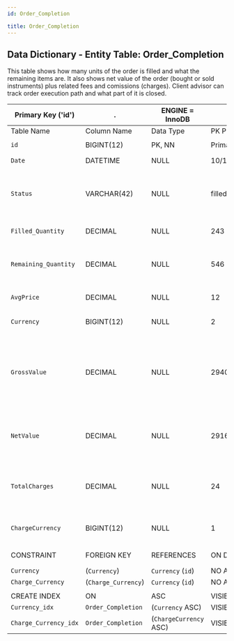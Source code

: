 ```yaml
---
id: Order_Completion

title: Order_Completion
---
```


## Data Dictionary - Entity Table: Order_Completion

This table shows how many units of the order is filled and what the remaining items are.
 It also shows net value of the order (bought or sold instruments) plus related fees and comissions (charges). 
 Client advisor can track order execution path and what part of it is closed.


| Primary Key ('id')|.|ENGINE = InnoDB|.|.|
|---|---|---|---|---|
|Table Name |Column Name|Data Type|PK Primary Key, NN-Not Null, Null|Example|Comments|
||
|`id`|BIGINT(12)|PK, NN|PrimaryKey-ID, Not Null (auto creates)|
|`Date`|DATETIME|NULL|10/10/2020  12:30:00 PM|Date Time Completed|
|`Status`|VARCHAR(42)|NULL|filled;working;cancelled;rejected;completed;expired|Order status. NOT same status as in table Order|
|`Filled_Quantity`|DECIMAL|NULL|243|Filled quantity of the order|
|`Remaining_Quantity`|DECIMAL|NULL|546|Remaining unfilled quantity of the order|
|`AvgPrice`|DECIMAL|NULL|12|Average execution price|
|`Currency`|BIGINT(12)|NULL|2|Order currency|
|`GrossValue`|DECIMAL|NULL|2940|Total value of the order: sum of order itself (net) plus charges (fees and comissions)|
|`NetValue`|DECIMAL|NULL|2916|Net value of the order (without fees and comissions)|
|`TotalCharges`|DECIMAL|NULL|24|Total sum of execution and other fees and comissions|
|`ChargeCurrency`|BIGINT(12)|NULL|1|Fees and comissions currency|
||
|CONSTRAINT|FOREIGN KEY|REFERENCES|ON DELETE|ON UPDATE|
|`Currency`|(`Currency`)|`Currency` (`id`)| NO ACTION|NO ACTION|
|`Charge_Currency`|(`Charge_Currency`)|`Currency` (`id`)| NO ACTION|NO ACTION|
||
|CREATE INDEX|ON|ASC|VISIBLE|.|
|`Currency_idx`|`Order_Completion`|(`Currency` ASC) | VISIBLE|.|
|`Charge_Currency_idx`|`Order_Completion`|(`ChargeCurrency` ASC) | VISIBLE|.|
